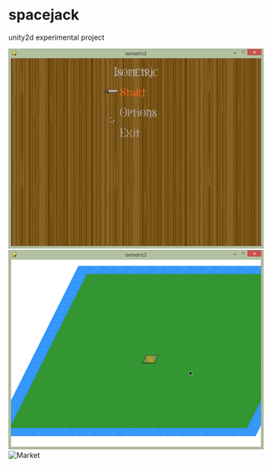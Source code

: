 spacejack
=========

unity2d experimental project

![Menu](https://github.com/bradur/isopygame/raw/master/screenshots/menu.png "menu")
![Game](https://github.com/bradur/isopygame/raw/master/screenshots/game.png "game")
![Market](https://github.com/bradur/isopygame/raw/master/screenshots/market.png "market")
